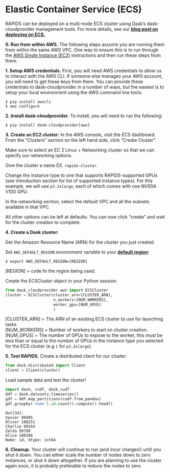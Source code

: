 # Elastic Container Service (ECS)

RAPIDS can be deployed on a multi-node ECS cluster using Dask’s
dask-cloudprovider management tools. For more details, see our **[blog post on
deploying on
ECS.](https://medium.com/rapids-ai/getting-started-with-rapids-on-aws-ecs-using-dask-cloud-provider-b1adfdbc9c6e)**

**0. Run from within AWS.** The following steps assume you are running them from
within the same AWS VPC. One way to ensure this is to run through the [AWS
Single Instance (EC2)](#aws-single-instance-ec2) instructions and then run these steps from
there.

**1. Setup AWS credentials.** First, you will need AWS credentials to allow us
to interact with the AWS CLI. If someone else manages your AWS account, you will
need to get these keys from them. You can provide these credentials to
dask-cloudprovider in a number of ways, but the easiest is to setup your local
environment using the AWS command line tools:

```shell
$ pip install awscli
$ aws configure
```

**2. Install dask-cloudprovider.** To install, you will need to run the following:

```shell
$ pip install dask-cloudprovider[aws]
```

**3. Create an EC2 cluster:** In the AWS console, visit the ECS dashboard. From
the “Clusters” section on the left hand side, click “Create Cluster”.

Make sure to select an EC 2 Linux + Networking cluster so that we can specify
our networking options.

Give the cluster a name EX. `rapids-cluster`.

Change the instance type to one that supports RAPIDS-supported GPUs (see
introduction section for list of supported instance types). For this example, we
will use `p3.2xlarge`, each of which comes with one NVIDIA V100 GPU.

In the networking section, select the default VPC and all the subnets available
in that VPC.

All other options can be left at defaults. You can now click “create” and wait
for the cluster creation to complete.

**4. Create a Dask cluster:**

Get the Amazon Resource Name (ARN) for the cluster you just created.

Set `AWS_DEFAULT_REGION` environment variable to your **[default region](https://docs.aws.amazon.com/AWSEC2/latest/UserGuide/using-regions-availability-zones.html#concepts-regions)**:

```shell
$ export AWS_DEFAULT_REGION=[REGION]
```

[REGION] = code fo the region being used.

Create the ECSCluster object in your Python session:

```python
from dask_cloudprovider.aws import ECSCluster
cluster = ECSCluster(cluster_arn=[CLUSTER_ARN],
                     n_workers=[NUM_WORKERS],
                     worker_gpu=[NUM_GPUS]
                     )
```

[CLUSTER_ARN] = The ARN of an existing ECS cluster to use for launching tasks <br />
[NUM_WORKERS] = Number of workers to start on cluster creation. <br />
[NUM_GPUS] = The number of GPUs to expose to the worker, this must be less than or equal to the number of GPUs in the instance type you selected for the ECS cluster (e.g `1` for `p3.2xlarge`).

**5. Test RAPIDS.** Create a distributed client for our cluster:

```python
from dask.distributed import Client
client = Client(cluster)
```

Load sample data and test the cluster!

```python
import dask, cudf, dask_cudf
ddf = dask.datasets.timeseries()
gdf = ddf.map_partitions(cudf.from_pandas)
gdf.groupby('name').id.count().compute().head()
```

```shell
Out[34]:
Xavier 99495
Oliver 100251
Charlie 99354
Zelda 99709
Alice 100106
Name: id, dtype: int64
```

**6. Cleanup.** Your cluster will continue to run (and incur charges!) until you
shut it down. You can either scale the number of nodes down to zero instances,
or shut it down altogether. If you are planning to use the cluster again soon,
it is probably preferable to reduce the nodes to zero.
